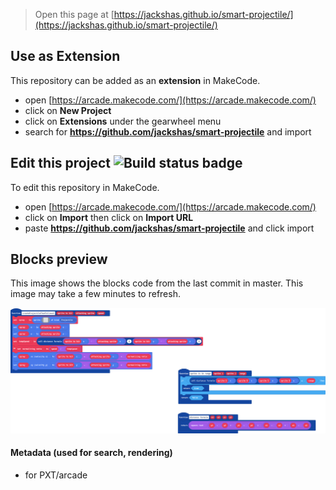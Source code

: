 


> Open this page at [https://jackshas.github.io/smart-projectile/](https://jackshas.github.io/smart-projectile/)

## Use as Extension

This repository can be added as an **extension** in MakeCode.

* open [https://arcade.makecode.com/](https://arcade.makecode.com/)
* click on **New Project**
* click on **Extensions** under the gearwheel menu
* search for **https://github.com/jackshas/smart-projectile** and import

## Edit this project ![Build status badge](https://github.com/jackshas/smart-projectile/workflows/MakeCode/badge.svg)

To edit this repository in MakeCode.

* open [https://arcade.makecode.com/](https://arcade.makecode.com/)
* click on **Import** then click on **Import URL**
* paste **https://github.com/jackshas/smart-projectile** and click import

## Blocks preview

This image shows the blocks code from the last commit in master.
This image may take a few minutes to refresh.

![A rendered view of the blocks](https://github.com/jackshas/smart-projectile/raw/master/.github/makecode/blocks.png)

#### Metadata (used for search, rendering)

* for PXT/arcade
<script src="https://makecode.com/gh-pages-embed.js"></script><script>makeCodeRender("{{ site.makecode.home_url }}", "{{ site.github.owner_name }}/{{ site.github.repository_name }}");</script>
